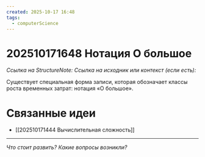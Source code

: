 ```yaml
---
created: 2025-10-17 16:48
tags:
  - computerScience
---
```

# 202510171648 Нотация О большое

*Ссылка на StructureNote:*
*Ссылка на исходник или контекст (если есть):* 

Существует специальная форма записи, которая обозначает классы роста временных затрат: нотация «О большое». 
# Связанные идеи
- [[202510171444 Вычислительная сложность]]
---

*Что стоит развить? Какие вопросы возникли?*